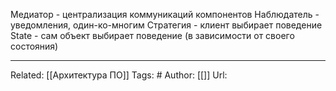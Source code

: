 
Медиатор - централизация коммуникаций компонентов
Наблюдатель - уведомления, один-ко-многим
Стратегия - клиент выбирает поведение
State - сам объект выбирает поведение (в зависимости от своего состояния)

---
Related: [[Архитектура ПО]]
Tags: #
Author: [[]]
Url: 